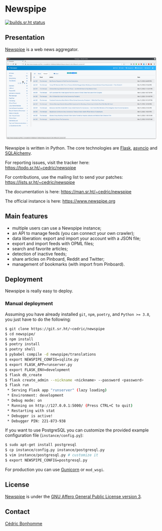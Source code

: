 # Newspipe

[![builds.sr.ht status](https://builds.sr.ht/~cedric/newspipe.svg)](https://builds.sr.ht/~cedric/newspipe)

## Presentation

[Newspipe](https://sr.ht/~cedric/newspipe) is a web news aggregator.

![Newspipe Home page](docs/static/newspipe_home-page.png "Newspipe Home page")

Newspipe is written in Python. The core technologies are
[Flask](http://flask.pocoo.org),
[asyncio](https://www.python.org/dev/peps/pep-3156/) and
[SQLAlchemy](http://www.sqlalchemy.org).

For reporting issues, visit the tracker here:
https://todo.sr.ht/~cedric/newspipe

For contributions, use the mailing list to send your patches:
https://lists.sr.ht/~cedric/newspipe

The documentation is here:
https://man.sr.ht/~cedric/newspipe

The official instance is here:
https://www.newspipe.org

## Main features

* multiple users can use a Newspipe instance;
* an API to manage feeds (you can connect your own crawler);
* data liberation: export and import your account with a JSON file;
* export and import feeds with OPML files;
* search and favorite articles;
* detection of inactive feeds;
* share articles on Pinboard, Reddit and Twitter;
* management of bookmarks (with import from Pinboard).


## Deployment

Newspipe is really easy to deploy.

### Manual deployment

Assuming you have already installed ``git``, ``npm``, ``poetry``,  and
``Python >= 3.8``, you just have to do the following:

```bash
$ git clone https://git.sr.ht/~cedric/newspipe
$ cd newspipe/
$ npm install
$ poetry install
$ poetry shell
$ pybabel compile -d newspipe/translations
$ export NEWSPIPE_CONFIG=sqlite.py
$ export FLASK_APP=runserver.py
$ export FLASK_ENV=development
$ flask db_create
$ flask create_admin --nickname <nickname> --password <password>
$ flask run
 * Serving Flask app "runserver" (lazy loading)
 * Environment: development
 * Debug mode: on
 * Running on http://127.0.0.1:5000/ (Press CTRL+C to quit)
 * Restarting with stat
 * Debugger is active!
 * Debugger PIN: 221-873-938
```

If you want to use PostgreSQL you can customize
the provided example configuration file (``instance/config.py``):

```bash
$ sudo apt-get install postgresql
$ cp instance/config.py instance/postgresql.py
$ vim instance/postgresql.py # customize it
$ export NEWSPIPE_CONFIG=postgresql.py
```

For production you can use [Gunicorn](https://gunicorn.org) or ``mod_wsgi``.


## License

[Newspipe](https://sr.ht/~cedric/newspipe) is under the
[GNU Affero General Public License version 3](https://www.gnu.org/licenses/agpl-3.0.html).


## Contact

[Cédric Bonhomme](https://www.cedricbonhomme.org)
